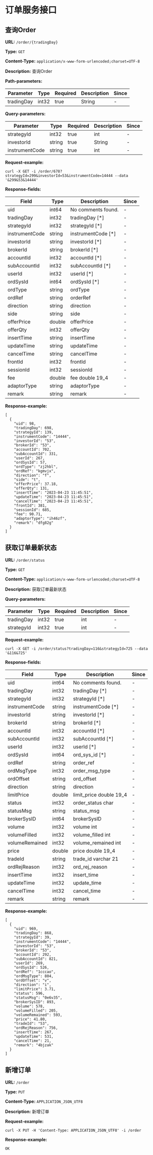 
# 订单服务接口
## 查询Order

**URL:** `/order/{tradingDay}`

**Type:** `GET`


**Content-Type:** `application/x-www-form-urlencoded;charset=UTF-8`

**Description:** 查询Order


**Path-parameters:**

| Parameter | Type | Required | Description | Since |
|-----------|------|----------|-------------|-------|
|tradingDay|int32|true|    String|-|

**Query-parameters:**

| Parameter | Type | Required | Description | Since |
|-----------|------|----------|-------------|-------|
|strategyId|int32|true|    int|-|
|investorId|string|true|    String|-|
|instrumentCode|string|true|int|-|


**Request-example:**
```
curl -X GET -i /order/678?strategyId=299&investorId=53&instrumentCode=14444 --data '&299&53&14444'
```

**Response-fields:**

| Field | Type | Description | Since |
|-------|------|-------------|-------|
|uid|int64|No comments found.|-|
|tradingDay|int32|tradingDay [*]|-|
|strategyId|int32|strategyId [*]|-|
|instrumentCode|string|instrumentCode [*]|-|
|investorId|string|investorId [*]|-|
|brokerId|string|brokerId [*]|-|
|accountId|int32|accountId [*]|-|
|subAccountId|int32|subAccountId [*]|-|
|userId|int32|userId [*]|-|
|ordSysId|int64|ordSysId [*]|-|
|ordType|string|ordType|-|
|ordRef|string|orderRef|-|
|direction|string|direction|-|
|side|string|side|-|
|offerPrice|double|offerPrice|-|
|offerQty|int32|offerQty|-|
|insertTime|string|insertTime|-|
|updateTime|string|updateTime|-|
|cancelTime|string|cancelTime|-|
|frontId|int32|frontId|-|
|sessionId|int32|sessionId|-|
|fee|double|fee double 19_4|-|
|adaptorType|string|adaptorType|-|
|remark|string|remark|-|

**Response-example:**
```
[
  {
    "uid": 98,
    "tradingDay": 698,
    "strategyId": 139,
    "instrumentCode": "14444",
    "investorId": "53",
    "brokerId": "53",
    "accountId": 702,
    "subAccountId": 331,
    "userId": 267,
    "ordSysId": 57,
    "ordType": "zj2hbl",
    "ordRef": "kgmvjx",
    "direction": "f",
    "side": "t",
    "offerPrice": 37.18,
    "offerQty": 131,
    "insertTime": "2023-04-23 11:45:51",
    "updateTime": "2023-04-23 11:45:51",
    "cancelTime": "2023-04-23 11:45:51",
    "frontId": 381,
    "sessionId": 685,
    "fee": 90.71,
    "adaptorType": "ih46zf",
    "remark": "dfg82g"
  }
]
```

## 获取订单最新状态

**URL:** `/order/status`

**Type:** `GET`


**Content-Type:** `application/x-www-form-urlencoded;charset=UTF-8`

**Description:** 获取订单最新状态



**Query-parameters:**

| Parameter | Type | Required | Description | Since |
|-----------|------|----------|-------------|-------|
|tradingDay|int32|true|int|-|
|strategyId|int32|true|int|-|


**Request-example:**
```
curl -X GET -i /order/status?tradingDay=116&strategyId=725 --data '&116&725'
```

**Response-fields:**

| Field | Type | Description | Since |
|-------|------|-------------|-------|
|uid|int64|No comments found.|-|
|tradingDay|int32|tradingDay [*]|-|
|strategyId|int32|strategyId [*]|-|
|instrumentCode|string|instrumentCode [*]|-|
|investorId|string|investorId [*]|-|
|brokerId|string|brokerId [*]|-|
|accountId|int32|accountId [*]|-|
|subAccountId|int32|subAccountId [*]|-|
|userId|int32|userId [*]|-|
|ordSysId|int64|ord_sys_id [*]|-|
|ordRef|string|order_ref|-|
|ordMsgType|int32|order_msg_type|-|
|ordOffset|string|ord_offset|-|
|direction|string|direction|-|
|limitPrice|double|limit_price double 19_4|-|
|status|int32|order_status char|-|
|statusMsg|string|status_msg|-|
|brokerSysID|int64|brokerSysID|-|
|volume|int32|volume int|-|
|volumeFilled|int32|volume_filled int|-|
|volumeRemained|int32|volume_remained int|-|
|price|double|price double 19_4|-|
|tradeId|string|trade_id varchar 21|-|
|ordRejReason|int32|ord_rej_reason|-|
|insertTime|int32|insert_time|-|
|updateTime|int32|update_time|-|
|cancelTime|int32|cancel_time|-|
|remark|string|remark|-|

**Response-example:**
```
[
  {
    "uid": 969,
    "tradingDay": 868,
    "strategyId": 39,
    "instrumentCode": "14444",
    "investorId": "53",
    "brokerId": "53",
    "accountId": 292,
    "subAccountId": 821,
    "userId": 269,
    "ordSysId": 526,
    "ordRef": "1cccao",
    "ordMsgType": 804,
    "ordOffset": "v",
    "direction": "i",
    "limitPrice": 3.71,
    "status": 596,
    "statusMsg": "0e6v35",
    "brokerSysID": 893,
    "volume": 578,
    "volumeFilled": 205,
    "volumeRemained": 593,
    "price": 41.80,
    "tradeId": "53",
    "ordRejReason": 756,
    "insertTime": 267,
    "updateTime": 531,
    "cancelTime": 21,
    "remark": "4bjzak"
  }
]
```

## 新增订单

**URL:** `/order`

**Type:** `PUT`


**Content-Type:** `APPLICATION_JSON_UTF8`

**Description:** 新增订单





**Request-example:**
```
curl -X PUT -H 'Content-Type: APPLICATION_JSON_UTF8' -i /order
```

**Response-example:**
```
OK
```

